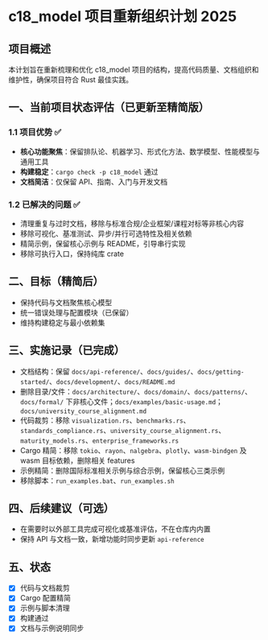 # c18_model 项目重新组织计划 2025

## 项目概述

本计划旨在重新梳理和优化 c18_model 项目的结构，提高代码质量、文档组织和维护性，确保项目符合 Rust 最佳实践。

## 一、当前项目状态评估（已更新至精简版）

### 1.1 项目优势 ✅

- **核心功能聚焦**：保留排队论、机器学习、形式化方法、数学模型、性能模型与通用工具
- **构建稳定**：`cargo check -p c18_model` 通过
- **文档简洁**：仅保留 API、指南、入门与开发文档

### 1.2 已解决的问题 ✅

- 清理重复与过时文档，移除与标准合规/企业框架/课程对标等非核心内容
- 移除可视化、基准测试、异步/并行可选特性及相关依赖
- 精简示例，保留核心示例与 README，引导串行实现
- 移除可执行入口，保持纯库 crate

## 二、目标（精简后）

- 保持代码与文档聚焦核心模型
- 统一错误处理与配置模块（已保留）
- 维持构建稳定与最小依赖集

## 三、实施记录（已完成）

- 文档结构：保留 `docs/api-reference/`、`docs/guides/`、`docs/getting-started/`、`docs/development/`、`docs/README.md`
- 删除目录/文件：`docs/architecture/`、`docs/domain/`、`docs/patterns/`、`docs/formal/` 下非核心文件；`docs/examples/basic-usage.md`；`docs/university_course_alignment.md`
- 代码裁剪：移除 `visualization.rs`、`benchmarks.rs`、`standards_compliance.rs`、`university_course_alignment.rs`、`maturity_models.rs`、`enterprise_frameworks.rs`
- Cargo 精简：移除 `tokio`、`rayon`、`nalgebra`、`plotly`、`wasm-bindgen` 及 wasm 目标依赖，删除相关 features
- 示例精简：删除国际标准相关示例与综合示例，保留核心三类示例
- 移除脚本：`run_examples.bat`、`run_examples.sh`

## 四、后续建议（可选）

- 在需要时以外部工具完成可视化或基准评估，不在仓库内内置
- 保持 API 与文档一致，新增功能时同步更新 `api-reference`

## 五、状态

- [x] 代码与文档裁剪
- [x] Cargo 配置精简
- [x] 示例与脚本清理
- [x] 构建通过
- [x] 文档与示例说明同步
